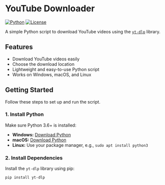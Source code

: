 # YouTube Downloader

[![Python](https://img.shields.io/badge/Python-3.6%2B-blue)](https://www.python.org/) 
[![License](https://img.shields.io/badge/License-MIT-green)](LICENSE)

A simple Python script to download YouTube videos using the [`yt-dlp`](https://github.com/yt-dlp/yt-dlp) library.

## Features

- Download YouTube videos easily
- Choose the download location
- Lightweight and easy-to-use Python script
- Works on Windows, macOS, and Linux

## Getting Started

Follow these steps to set up and run the script.

### 1. Install Python

Make sure Python 3.6+ is installed:

- **Windows:** [Download Python](https://www.python.org/downloads/windows/)  
- **macOS:** [Download Python](https://www.python.org/downloads/macos/)  
- **Linux:** Use your package manager, e.g., `sudo apt install python3`

### 2. Install Dependencies

Install the `yt-dlp` library using pip:

```bash
pip install yt-dlp
